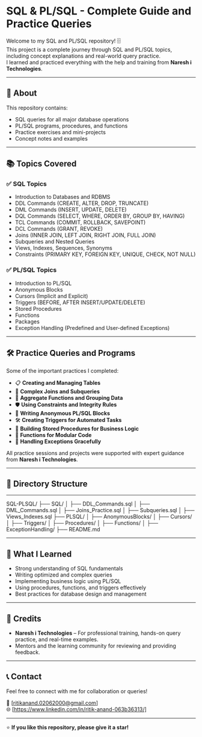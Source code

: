 # SQL & PL/SQL - Complete Guide and Practice Queries

Welcome to my SQL and PL/SQL repository! 🗄️  
This project is a complete journey through SQL and PL/SQL topics, including concept explanations and real-world query practice.  
I learned and practiced everything with the help and training from **Naresh i Technologies**.

---

## 📘 About

This repository contains:
- SQL queries for all major database operations
- PL/SQL programs, procedures, and functions
- Practice exercises and mini-projects
- Concept notes and examples

---

## 📚 Topics Covered

### ✅ SQL Topics
- Introduction to Databases and RDBMS
- DDL Commands (CREATE, ALTER, DROP, TRUNCATE)
- DML Commands (INSERT, UPDATE, DELETE)
- DQL Commands (SELECT, WHERE, ORDER BY, GROUP BY, HAVING)
- TCL Commands (COMMIT, ROLLBACK, SAVEPOINT)
- DCL Commands (GRANT, REVOKE)
- Joins (INNER JOIN, LEFT JOIN, RIGHT JOIN, FULL JOIN)
- Subqueries and Nested Queries
- Views, Indexes, Sequences, Synonyms
- Constraints (PRIMARY KEY, FOREIGN KEY, UNIQUE, CHECK, NOT NULL)

### ✅ PL/SQL Topics
- Introduction to PL/SQL
- Anonymous Blocks
- Cursors (Implicit and Explicit)
- Triggers (BEFORE, AFTER INSERT/UPDATE/DELETE)
- Stored Procedures
- Functions
- Packages
- Exception Handling (Predefined and User-defined Exceptions)

---

## 🛠️ Practice Queries and Programs

Some of the important practices I completed:

- 📋 **Creating and Managing Tables**
- 🔄 **Complex Joins and Subqueries**
- 🧮 **Aggregate Functions and Grouping Data**
- 🛡️ **Using Constraints and Integrity Rules**
- 🧵 **Writing Anonymous PL/SQL Blocks**
- 🛠️ **Creating Triggers for Automated Tasks**
- 🔗 **Building Stored Procedures for Business Logic**
- 🧩 **Functions for Modular Code**
- 🔐 **Handling Exceptions Gracefully**

All practice sessions and projects were supported with expert guidance from **Naresh i Technologies**.

---

## 📂 Directory Structure

---

SQL-PLSQL/ ├── SQL/ │ ├── DDL_Commands.sql │ ├── DML_Commands.sql │ ├── Joins_Practice.sql │ ├── Subqueries.sql │ ├── Views_Indexes.sql ├── PLSQL/ │ ├── AnonymousBlocks/ │ ├── Cursors/ │ ├── Triggers/ │ ├── Procedures/ │ ├── Functions/ │ ├── ExceptionHandling/ ├── README.md

---

## 🧠 What I Learned

- Strong understanding of SQL fundamentals
- Writing optimized and complex queries
- Implementing business logic using PL/SQL
- Using procedures, functions, and triggers effectively
- Best practices for database design and management

---

## 📌 Credits

- **Naresh i Technologies** – For professional training, hands-on query practice, and real-time examples.
- Mentors and the learning community for reviewing and providing feedback.

---

## 📞 Contact

Feel free to connect with me for collaboration or queries!

📧 [ritikanand.02062000@gmail.com]  
🌐 [https://www.linkedin.com/in/ritik-anand-063b36313/]

---

⭐ **If you like this repository, please give it a star!**
